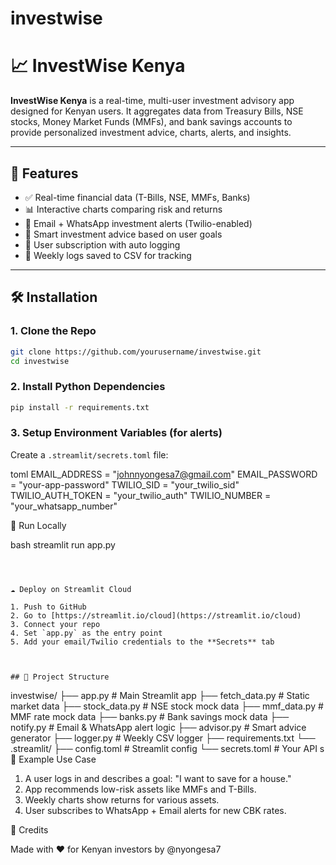 # investwise
# 📈 InvestWise Kenya

**InvestWise Kenya** is a real-time, multi-user investment advisory app designed for Kenyan users. It aggregates data from Treasury Bills, NSE stocks, Money Market Funds (MMFs), and bank savings accounts to provide personalized investment advice, charts, alerts, and insights.

---

## 🌟 Features

* ✅ Real-time financial data (T-Bills, NSE, MMFs, Banks)
* 📊 Interactive charts comparing risk and returns
* 💬 Email + WhatsApp investment alerts (Twilio-enabled)
* 🤖 Smart investment advice based on user goals
* 🔔 User subscription with auto logging
* 📁 Weekly logs saved to CSV for tracking

---

## 🛠 Installation

### 1. Clone the Repo

```bash
git clone https://github.com/yourusername/investwise.git
cd investwise
```

### 2. Install Python Dependencies

```bash
pip install -r requirements.txt
```

### 3. Setup Environment Variables (for alerts)

Create a `.streamlit/secrets.toml` file:

toml
EMAIL_ADDRESS = "johnnyongesa7@gmail.com"
EMAIL_PASSWORD = "your-app-password"
TWILIO_SID = "your_twilio_sid"
TWILIO_AUTH_TOKEN = "your_twilio_auth"
TWILIO_NUMBER = "your_whatsapp_number"




🚀 Run Locally

bash
streamlit run app.py
```



☁️ Deploy on Streamlit Cloud

1. Push to GitHub
2. Go to [https://streamlit.io/cloud](https://streamlit.io/cloud)
3. Connect your repo
4. Set `app.py` as the entry point
5. Add your email/Twilio credentials to the **Secrets** tab



## 📁 Project Structure

```
investwise/
├── app.py                 # Main Streamlit app
├── fetch_data.py          # Static market data
├── stock_data.py          # NSE stock mock data
├── mmf_data.py            # MMF rate mock data
├── banks.py               # Bank savings mock data
├── notify.py              # Email & WhatsApp alert logic
├── advisor.py             # Smart advice generator
├── logger.py              # Weekly CSV logger
├── requirements.txt
└── .streamlit/
    ├── config.toml        # Streamlit config
    └── secrets.toml       # Your API s
🧠 Example Use Case

1. A user logs in and describes a goal: "I want to save for a house."
2. App recommends low-risk assets like MMFs and T-Bills.
3. Weekly charts show returns for various assets.
4. User subscribes to WhatsApp + Email alerts for new CBK rates.


 🙌 Credits

Made with ❤️ for Kenyan investors by @nyongesa7

